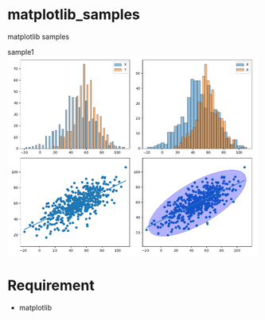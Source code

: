 # matplotlib_samples
matplotlib samples

sample1
![sample1](gallery/sample1.png)

# Requirement
* matplotlib